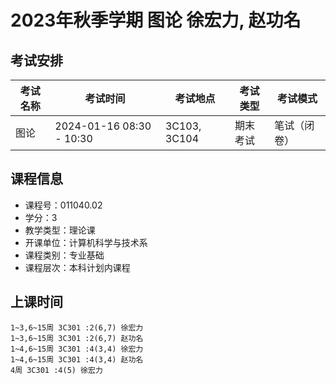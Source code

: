 # 2023年秋季学期 图论 徐宏力, 赵功名




## 考试安排

| 考试名称 | 考试时间 | 考试地点 | 考试类型 | 考试模式 |
| -------- | -------- | -------- | -------- | -------- |
| 图论 | 2024-01-16 08:30 - 10:30 | 3C103, 3C104 | 期末考试 | 笔试（闭卷） |





## 课程信息

- 课程号：011040.02
- 学分：3
- 教学类型：理论课
- 开课单位：计算机科学与技术系
- 课程类别：专业基础
- 课程层次：本科计划内课程

## 上课时间

```
1~3,6~15周 3C301 :2(6,7) 徐宏力
1~3,6~15周 3C301 :2(6,7) 赵功名
1~4,6~15周 3C301 :4(3,4) 徐宏力
1~4,6~15周 3C301 :4(3,4) 赵功名
4周 3C301 :4(5) 徐宏力
```

